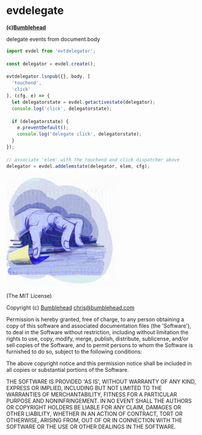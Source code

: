 evdelegate
==========
**(c)[Bumblehead][0]**

delegate events from document.body

``` javascript
import evdel from 'evtdelegator';

const delegator = evdel.create();

evtdelegator.lsnpub({}, body, [
  'touchend',
  'click'
], (cfg, e) => {
  let delegatorstate = evdel.getactivestate(delegator);
  console.log('click', delegatorstate);

  if (delegatorstate) {
    e.preventDefault();
    console.log('delegate click', delegatorstate);
  }
});

// associate 'elem' with the touchend and click dispatcher above
delegator = evdel.addelemstate(delegator, elem, cfg);
```


[0]: http://www.bumblehead.com                            "bumblehead"

![scrounge](https://github.com/iambumblehead/scroungejs/raw/main/img/hand.png)

(The MIT License)

Copyright (c) [Bumblehead][0] <chris@bumblehead.com>

Permission is hereby granted, free of charge, to any person obtaining a copy of this software and associated documentation files (the 'Software'), to deal in the Software without restriction, including without limitation the rights to use, copy, modify, merge, publish, distribute, sublicense, and/or sell copies of the Software, and to permit persons to whom the Software is furnished to do so, subject to the following conditions:

The above copyright notice and this permission notice shall be included in all copies or substantial portions of the Software.

THE SOFTWARE IS PROVIDED 'AS IS', WITHOUT WARRANTY OF ANY KIND, EXPRESS OR IMPLIED, INCLUDING BUT NOT LIMITED TO THE WARRANTIES OF MERCHANTABILITY, FITNESS FOR A PARTICULAR PURPOSE AND NONINFRINGEMENT. IN NO EVENT SHALL THE AUTHORS OR COPYRIGHT HOLDERS BE LIABLE FOR ANY CLAIM, DAMAGES OR OTHER LIABILITY, WHETHER IN AN ACTION OF CONTRACT, TORT OR OTHERWISE, ARISING FROM, OUT OF OR IN CONNECTION WITH THE SOFTWARE OR THE USE OR OTHER DEALINGS IN THE SOFTWARE.
